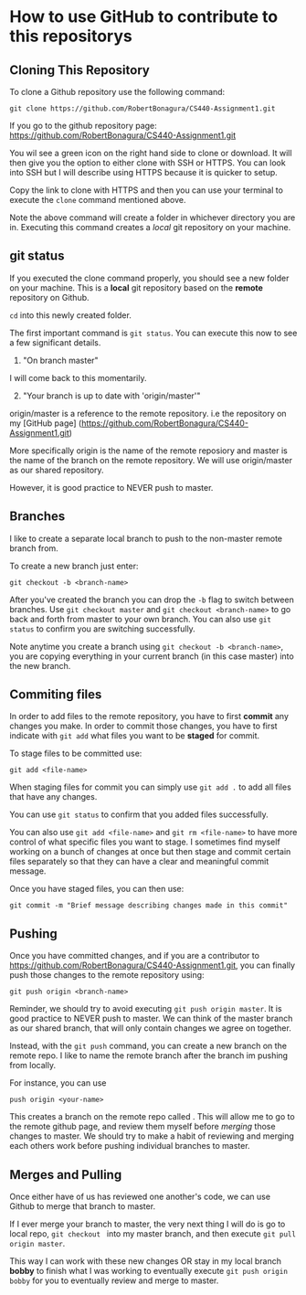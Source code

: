 # How to use GitHub to contribute to this repositorys
## Cloning This Repository 

To clone a Github repository use the following command:
```
git clone https://github.com/RobertBonagura/CS440-Assignment1.git
```

If you go to the github repository page:<br>
https://github.com/RobertBonagura/CS440-Assignment1.git<br>

You wil see a green icon on the right hand side to clone or download. It will then give you the option to either clone with SSH or HTTPS. You can look into SSH but I will describe using HTTPS because it is quicker to setup.

Copy the link to clone with HTTPS and then you can use your terminal to execute the `clone` command mentioned above.

Note the above command will create a folder in whichever directory you are in. Executing this command creates a *local* git repository on your machine.

## git status

If you executed the clone command properly, you should see a new folder on your machine. This is a **local** git repository based on the **remote** repository on Github.

`cd` into this newly created folder.

The first important command is `git status`. You can execute this now to see a few significant details.

1. "On branch master"

I will come back to this momentarily.

2. "Your branch is up to date with 'origin/master'"

origin/master is a reference to the remote repository. i.e the repository on my [GitHub page] (https://github.com/RobertBonagura/CS440-Assignment1.git)

More specifically origin is the name of the remote reposiory and master is the name of the branch on the remote repository. We will use origin/master as our shared repository.

However, it is good practice to NEVER push to master.

## Branches

I like to create a separate local branch to push to the non-master remote branch from.

To create a new branch just enter:

```
git checkout -b <branch-name>
```
After you've created the branch you can drop the `-b` flag to switch between branches. Use `git checkout master` and `git checkout <branch-name>` to go back and forth from master to your own branch. You can also use `git status` to confirm you are switching successfully.

Note anytime you create a branch using `git checkout -b <branch-name>`, you are copying everything in your current branch (in this case master) into the new branch. 

## Commiting files

In order to add files to the remote repository, you have to first **commit** any changes you make. In order to commit those changes, you have to first indicate with `git add` what files you want to be **staged** for commit.

To stage files to be committed use:
```
git add <file-name>
```
When staging files for commit you can simply use `git add .` to add all files that have any changes.

You can use `git status` to confirm that you added files successfully.

You can also use `git add <file-name>` and `git rm <file-name>` to have more control of what specific files you want to stage. 
I sometimes find myself working on a bunch of changes at once but then stage and commit certain files separately so that they can have a clear and meaningful commit message.

Once you have staged files, you can then use:
```
git commit -m "Brief message describing changes made in this commit"
```

## Pushing

Once you have committed changes, and if you are a contributor to https://github.com/RobertBonagura/CS440-Assignment1.git, you can finally push those changes to the remote repository using:
``` 
git push origin <branch-name>
```

Reminder, we should try to avoid executing `git push origin master`. It is good practice to NEVER push to master. We can think of the master branch as our shared branch, that will only contain changes we agree on together. 

Instead, with the `git push` command, you can create a new branch on the remote repo. I like to name the remote branch after the branch im pushing from locally. 

For instance, you can use
```
push origin <your-name>
```

This creates a branch on the remote repo called **<your-name>**. This will allow me to go to the remote github page, and review them myself before *merging* those changes to master. We should try to make a habit of reviewing and merging each others work before pushing individual branches to master.

## Merges and Pulling 
Once either have of us has reviewed one another's code, we can use Github to merge that branch to master.

If I ever merge your branch to master, the very next thing I will do is go to local repo, `git checkout ` into my master branch, and then execute `git pull origin master`.

This way I can work with these new changes OR stay in my local branch **bobby** to finish what I was working to eventually execute `git push origin bobby` for you to eventually review and merge to master.
